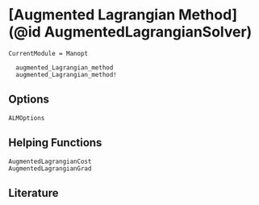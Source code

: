 # [Augmented Lagrangian Method](@id AugmentedLagrangianSolver)

```@meta
CurrentModule = Manopt
```

```@docs
  augmented_Lagrangian_method
  augmented_Lagrangian_method!
```

## Options

```@docs
ALMOptions
```

## Helping Functions

```@docs
AugmentedLagrangianCost
AugmentedLagrangianGrad
```

## Literature